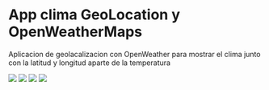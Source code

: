 # App clima GeoLocation y OpenWeatherMaps

Aplicacion de geolacalizacion con OpenWeather para mostrar el clima junto con la latitud y longitud aparte de la temperatura

![]('./screenshots/1.JPG')
![]('./screenshots/2.JPG')
![]('./screenshots/3.JPG')
![]('./screenshots/4.JPG')
